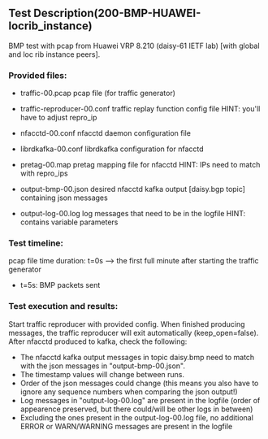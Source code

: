 ## Test Description(200-BMP-HUAWEI-locrib_instance)

BMP test with pcap from Huawei VRP 8.210 (daisy-61 IETF lab) [with global and loc rib instance peers].

### Provided files:

- traffic-00.pcap              pcap file (for traffic generator)
- traffic-reproducer-00.conf   traffic replay function config file          HINT: you'll have to adjust repro_ip

- nfacctd-00.conf              nfacctd daemon configuration file
- librdkafka-00.conf           librdkafka configuration for nfacctd

- pretag-00.map                pretag mapping file for nfacctd              HINT: IPs need to match with repro_ips

- output-bmp-00.json           desired nfacctd kafka output [daisy.bgp topic] containing json messages
- output-log-00.log            log messages that need to be in the logfile                                  HINT: contains variable parameters

### Test timeline:

pcap file time duration: 
t=0s --> the first full minute after starting the traffic generator

- t=5s: BMP packets sent 

### Test execution and results:

Start traffic reproducer with provided config. When finished producing messages, the traffic reproducer will exit automatically (keep_open=false). 
After nfacctd produced to kafka, check the following:

- The nfacctd kafka output messages in topic daisy.bmp need to match with  the json messages in "output-bmp-00.json".
- The timestamp values will change between runs.
- Order of the json messages could change (this means you also have to ignore any sequence numbers when comparing the json output!)
- Log messages in "output-log-00.log" are present in the logfile (order of appearence preserved, but there could/will be other logs in between)
- Excluding the ones present in the output-log-00.log file, no additional ERROR or WARN/WARNING messages are present in the logfile
